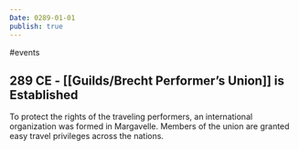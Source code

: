 ```yaml
---
Date: 0289-01-01
publish: true
---
```


#events
## 289 CE - [[Guilds/Brecht Performer’s Union]] is Established
To protect the rights of the traveling performers, an international organization was formed in Margavelle. Members of the union are granted easy travel privileges across the nations.